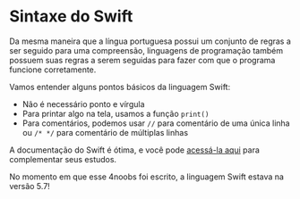 # Sintaxe do Swift

Da mesma maneira que a língua portuguesa possui um conjunto de regras a ser seguido para uma compreensão, linguagens de programação também possuem suas regras a serem seguidas para fazer com que o programa funcione corretamente.

Vamos entender alguns pontos básicos da linguagem Swift:

- Não é necessário ponto e vírgula
- Para printar algo na tela, usamos a função `print()`
- Para comentários, podemos usar `//` para comentário de uma única linha ou `/* */` para comentário de múltiplas linhas

A documentação do Swift é ótima, e você pode [acessá-la aqui](https://docs.swift.org/swift-book/LanguageGuide/TheBasics.html) para complementar seus estudos.
  
No momento em que esse 4noobs foi escrito, a linguagem Swift estava na versão 5.7!